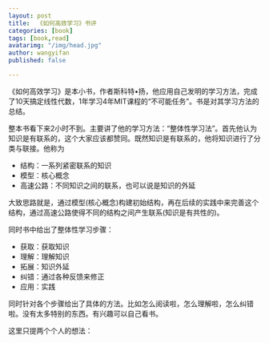 ```yaml
---
layout: post
title:  《如何高效学习》书评
categories: [book]
tags: [book,read]
avatarimg: "/img/head.jpg"
author: wangyifan
published: false

---
```


《如何高效学习》是本小书，作者斯科特•扬，他应用自己发明的学习方法，完成了10天搞定线性代数，1年学习4年MIT课程的“不可能任务”。书是对其学习方法的总结。

整本书看下来2小时不到。主要讲了他的学习方法：“整体性学习法”。首先他认为知识是有联系的，这个大家应该都赞同。既然知识是有联系的，他将知识进行了分类与联接。他称为

- 结构：一系列紧密联系的知识
- 模型：核心概念
- 高速公路：不同知识之间的联系，也可以说是知识的外延

大致思路就是，通过模型(核心概念)构建初始结构，再在后续的实践中来完善这个结构，通过高速公路使得不同的结构之间产生联系(知识是有共性的)。

同时书中给出了整体性学习步骤：

- 获取：获取知识 
- 理解：理解知识
- 拓展：知识外延
- 纠错：通过各种反馈来修正
- 应用：实践

同时针对各个步骤给出了具体的方法。比如怎么阅读啦，怎么理解啦，怎么纠错啦。没有太多特别的东西。有兴趣可以自己看书。

这里只提两个个人的想法：
